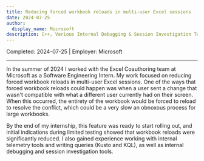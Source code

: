 ```yaml
---
title: Reducing forced workbook reloads in multi-user Excel sessions
date: 2024-07-25
author: 
  display_name: Microsoft
description: C++, Various Internal Debugging & Session Investigation Tools
---
```

Completed: 2024-07-25 | Employer: Microsoft

---

In the summer of 2024 I worked with the Excel Coauthoring team at Microsoft as a Software Engineering Intern.
My work focused on reducing forced workbook reloads in multi-user Excel sessions. One of the ways that
forced workbook reloads could happen was when a user sent a change that wasn't compatible with what
a different user currently had on their screen. When this occurred, the entirety of the workbook would
be forced to reload to resolve the conflict, which could be a very slow an obnoxous process for large workbooks.

By the end of my internship, this feature was ready to start rolling out, and initial indications during limited
testing showed that workbook reloads were significantly reduced. I also gained experience working with internal
telemetry tools and writing queries (Kusto and KQL), as well as internal debugging and session investigation tools.
